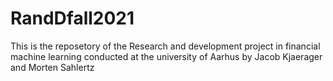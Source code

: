 # RandDfall2021
This is the reposetory of the Research and development project in financial machine learning conducted at the university of Aarhus by Jacob Kjaerager and Morten Sahlertz
